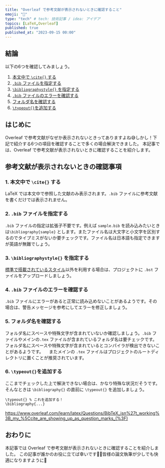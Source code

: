 ```yaml
---
title: "Overleaf で参考文献が表示されないときに確認すること"
emoji: "🌿"
type: "tech" # tech: 技術記事 / idea: アイデア
topics: [LaTeX,Overleaf]
published: true
published_at: "2023-09-15 00:00"
---
```


## 結論
以下の6つを確認してみましょう。
1. [本文中で `\cite{}` する](#1-本文中で-cite-する)
2. [`.bib` ファイルを指定する](#2-bib-ファイルを指定する)
3. [`\bibliographystyle{}` を指定する](#3-bibliographystyle-を指定する)
4. [`.bib` ファイルのエラーを確認する](#4-bib-ファイルのエラーを確認する)
5. [フォルダ名を確認する](#5-フォルダ名を確認する)
6. [`\typeout{}`を追加する](#6-typeoutを追加する)

## はじめに
Overleaf で参考文献がなぜか表示されないときってありますよね😅しかし！下記で紹介する6つの項目を確認することで多くの場合解決できました。
本記事では、Overleaf で参考文献が表示されないときに確認することを紹介します。

## 参考文献が表示されないときの確認事項
### 1. 本文中で `\cite{}` する
LaTeX では本文中で参照した文献のみ表示されます。`.bib` ファイルに参考文献を書くだけでは表示されません。

### 2. `.bib` ファイルを指定する
`.bib` ファイルの指定は拡張子不要です。例えば `sample.bib` を読み込みたいときは`\bibliography{sample}` とします。またファイル名は大文字と小文字を区別するのでタイプミスがないか要チェックです。ファイル名は日本語も指定できますが英語が無難でしょう。

### 3. `\bibliographystyle{}` を指定する
[標準で搭載されているスタイル](https://www.overleaf.com/learn/latex/Questions/Which_BibTeX_Styles_are_Available_on_Overleaf%3F)以外を利用する場合は、プロジェクトに `.bst` ファイルをアップロードしましょう。

### 4. `.bib` ファイルのエラーを確認する
`.bib` ファイルにエラーがあると正常に読み込めないことがあるようです。その場合は、警告メッセージを参考にしてエラーを修正しましょう。

### 5. フォルダ名を確認する
フォルダ名にスペースや特殊文字が含まれていないか確認しましょう。`.bib` ファイルやメインの`.tex` ファイルが含まれているフォルダ名は要チェックです。フォルダ名にスペースや特殊文字が含まれているとコンパイラが検出できないことがあるようです。
　またメインの `.tex` ファイルはプロジェクトのルートディレクトリに置くことが推奨されています。

### 6. `\typeout{}`を追加する
ここまでチェックした上で解決できない場合は、かなり特殊な状況だそうです。そんなときは `\bibliography{}` の直前に `\typeout{}` を追加しましょう。
```
\typeout{} % これを追加する！
\bibliography{...}
```

https://www.overleaf.com/learn/latex/Questions/BibTeX_isn%27t_working%3B_my_%5Ccite_are_showing_up_as_question_marks_(%3F)

## おわりに
本記事では Overleaf で参考文献が表示されないときに確認することを紹介しました。
この記事が誰かのお役に立てば幸いです🙇‍♂️皆様の論文執筆が少しでも快適になりますように🤞